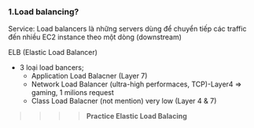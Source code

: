 ### 1.Load balancing?
Service: Load balancers là những servers dùng để chuyển tiếp các traffic đến nhiều EC2 instance theo một dòng (downstream)

ELB (Elastic Load Balancer)
- 3 loại load bancers;
  - Application Load Balacner (Layer 7)
  - Network Load Balancer (ultra-high performaces, TCP)-Layer4 => gaming, 1 milions request
  - Class Load Balacner (not mention) very low (Layer 4 & 7)

>>>>**Practice Elastic Load Balacing**
